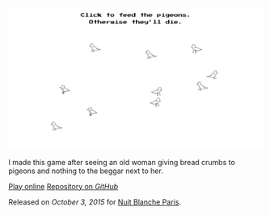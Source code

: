 ![Screenshot](feed-the-pigeons-instead.jpg "fullwidth")

I made this game after seeing an old woman giving bread crumbs to pigeons and nothing to the beggar next to her.

[Play online](http://koltes.digital/Feed-the-pigeons-instead/ "button")
[Repository on *GitHub*](https://github.com/KoltesDigital/Feed-the-pigeons-instead "button")

Released on *October 3, 2015* for [Nuit Blanche Paris](http://www.nuitblanche.paris/).
